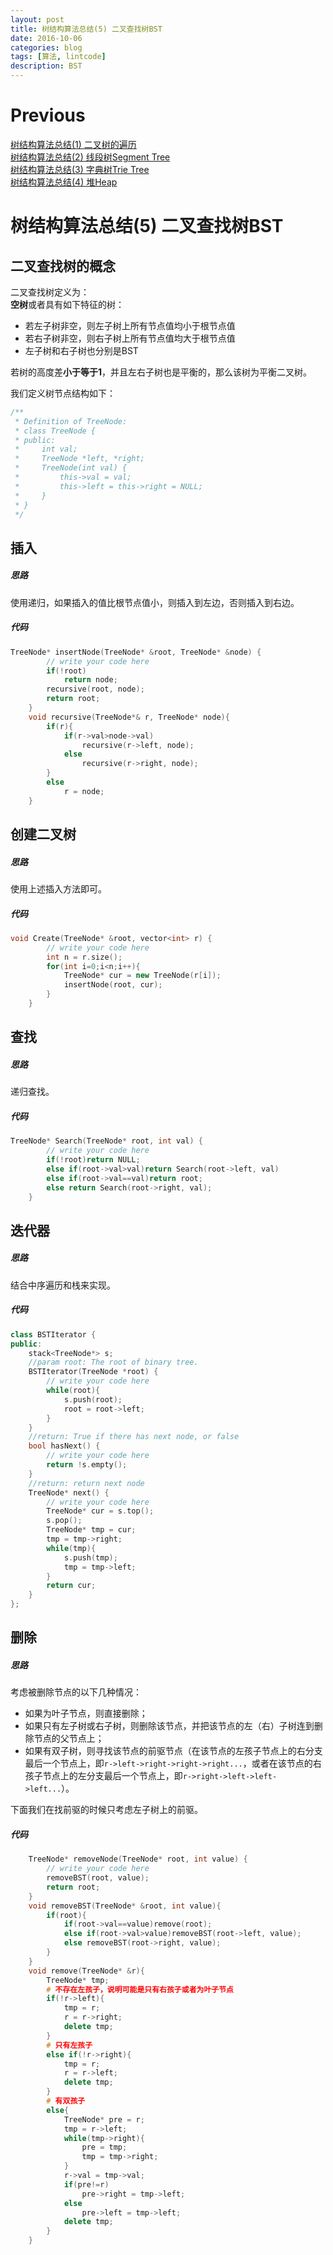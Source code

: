 ```yaml
--- 
layout: post 
title: 树结构算法总结(5) 二叉查找树BST
date: 2016-10-06 
categories: blog 
tags: [算法, lintcode] 
description: BST
--- 
```


# Previous

[树结构算法总结(1) 二叉树的遍历](http://skyhigh233.com/blog/2016/10/01/tree-summary/)  
[树结构算法总结(2) 线段树Segment Tree](http://skyhigh233.com/blog/2016/10/03/seg-tree/)  
[树结构算法总结(3) 字典树Trie Tree](http://skyhigh233.com/blog/2016/10/04/trie-tree/)  
[树结构算法总结(4) 堆Heap](http://skyhigh233.com/blog/2016/10/05/heap/)

# 树结构算法总结(5) 二叉查找树BST

## 二叉查找树的概念

二叉查找树定义为：  
**空树**或者具有如下特征的树：  

* 若左子树非空，则左子树上所有节点值均小于根节点值
* 若右子树非空，则右子树上所有节点值均大于根节点值
* 左子树和右子树也分别是BST  

若树的高度差**小于等于1**，并且左右子树也是平衡的，那么该树为平衡二叉树。

我们定义树节点结构如下：

```cpp
/**
 * Definition of TreeNode:
 * class TreeNode {
 * public:
 *     int val;
 *     TreeNode *left, *right;
 *     TreeNode(int val) {
 *         this->val = val;
 *         this->left = this->right = NULL;
 *     }
 * }
 */
```

## 插入

##### 思路

使用递归，如果插入的值比根节点值小，则插入到左边，否则插入到右边。

##### 代码

```cpp
TreeNode* insertNode(TreeNode* &root, TreeNode* &node) {
        // write your code here
        if(!root)
            return node;
        recursive(root, node);
        return root;
    }
    void recursive(TreeNode*& r, TreeNode* node){
        if(r){
            if(r->val>node->val)
                recursive(r->left, node);
            else
                recursive(r->right, node);
        }
        else
            r = node;
    }
```

## 创建二叉树

##### 思路

使用上述插入方法即可。

##### 代码

```cpp
void Create(TreeNode* &root, vector<int> r) {
        // write your code here
       	int n = r.size();
       	for(int i=0;i<n;i++){
	        TreeNode* cur = new TreeNode(r[i]);
        	insertNode(root, cur);
        }
    }
```

## 查找

##### 思路

递归查找。

##### 代码

```cpp
TreeNode* Search(TreeNode* root, int val) {
        // write your code here
        if(!root)return NULL;
        else if(root->val>val)return Search(root->left, val)
        else if(root->val==val)return root;
        else return Search(root->right, val);
    }
```

## 迭代器

##### 思路

结合中序遍历和栈来实现。

##### 代码

```cpp
class BSTIterator {
public:
    stack<TreeNode*> s;
    //param root: The root of binary tree.
    BSTIterator(TreeNode *root) {
        // write your code here
        while(root){
            s.push(root);
            root = root->left;
        }
    }
    //return: True if there has next node, or false
    bool hasNext() {
        // write your code here
        return !s.empty();
    }
    //return: return next node
    TreeNode* next() {
        // write your code here
        TreeNode* cur = s.top();
        s.pop();
        TreeNode* tmp = cur;
        tmp = tmp->right;
        while(tmp){
            s.push(tmp);
            tmp = tmp->left;
        }
        return cur;
    }
};
```

## 删除

##### 思路

考虑被删除节点的以下几种情况：

* 如果为叶子节点，则直接删除；
* 如果只有左子树或右子树，则删除该节点，并把该节点的左（右）子树连到删除节点的父节点上；
* 如果有双子树，则寻找该节点的前驱节点（在该节点的左孩子节点上的右分支最后一个节点上，即`r->left->right->right->right...`，或者在该节点的右孩子节点上的左分支最后一个节点上，即`r->right->left->left->left...`）。

下面我们在找前驱的时候只考虑左子树上的前驱。

##### 代码

```cpp
    TreeNode* removeNode(TreeNode* root, int value) {
        // write your code here
        removeBST(root, value);
        return root;
    }
    void removeBST(TreeNode* &root, int value){
        if(root){
            if(root->val==value)remove(root);
            else if(root->val>value)removeBST(root->left, value);
            else removeBST(root->right, value);
        }
    }
    void remove(TreeNode* &r){
        TreeNode* tmp;
        # 不存在左孩子，说明可能是只有右孩子或者为叶子节点
        if(!r->left){
            tmp = r;
            r = r->right;
            delete tmp;
        }
        # 只有左孩子
        else if(!r->right){
            tmp = r;
            r = r->left;
            delete tmp;
        }
        # 有双孩子
        else{
            TreeNode* pre = r;
            tmp = r->left;
            while(tmp->right){
                pre = tmp;
                tmp = tmp->right;
            }
            r->val = tmp->val;
            if(pre!=r)
                pre->right = tmp->left;
            else
                pre->left = tmp->left;
            delete tmp;
        }
    }
```